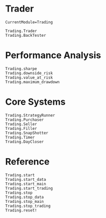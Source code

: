 # Trader
```@meta
CurrentModule=Trading
```

```@docs
Trading.Trader
Trading.BackTester
```
# Performance Analysis

```@docs
Trading.sharpe
Trading.downside_risk
Trading.value_at_risk
Trading.maximum_drawdown
```

# Core Systems
```@docs
Trading.StrategyRunner
Trading.Purchaser
Trading.Seller
Trading.Filler
Trading.SnapShotter
Trading.Timer
Trading.DayCloser
```

# Reference
```@docs
Trading.start
Trading.start_data
Trading.start_main
Trading.start_trading
Trading.stop
Trading.stop_data
Trading.stop_main
Trading.stop_trading
Trading.reset!
```
